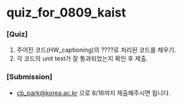 # quiz_for_0809_kaist

### [Quiz]
1. 주어진 코드(HW_captioning)의 ????로 처리된 코드를 채우기. 
2. 각 코드의 unit test가 잘 통과되었는지 확인 후 제출.
### [Submission]
* cb_park@korea.ac.kr 으로 8/16까지 제출해주시면 됩니다.
